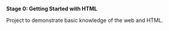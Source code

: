 **Stage 0: Getting Started with HTML**

Project to demonstrate basic knowledge of the web and HTML.
